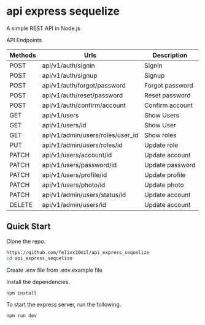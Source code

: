# api express sequelize

A simple REST API in Node.js

API Endpoints

| Methods | Urls                             | Description     |
| ------- | -------------------------------- | --------------- |
| POST    | api/v1/auth/signin               | Signin          |
| POST    | api/v1/auth/signup               | Signup          |
| POST    | api/v1/auth/forgot/password      | Forgot password |
| POST    | api/v1/auth/reset/password       | Reset password  |
| POST    | api/v1/auth/confirm/account      | Confirm account |
| GET     | api/v1/users                     | Show Users      |
| GET     | api/v1/users/id                  | Show User       |
| GET     | api/v1/admin/users/roles/user_id | Show roles      |
| PUT     | api/v1/admin/users/roles/id      | Update role     |
| PATCH   | api/v1/users/account/id          | Update account  |
| PATCH   | api/v1/users/password/id         | Update password |
| PATCH   | api/v1/users/profile/id          | Update profile  |
| PATCH   | api/v1/users/photo/id            | Update photo    |
| PATCH   | api/v1/admin/users/status/id     | Update account  |
| DELETE  | api/v1/admin/users/id            | Update account  |

## Quick Start

Clone the repo.

```bash
https://github.com/felixx10mil/api_express_sequelize
cd api_express_sequelize
```

Create .env file from .env.example file

Install the dependencies.

```bash
npm install
```

To start the express server, run the following.

```bash
npm run dev
```
